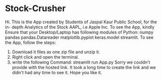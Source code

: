 # Stock-Crusher
Hi. This is the App created by Students of Jaspal Kaur Public School, for the in- depth Analytics of the Stock AAPL, i.e Apple Inc. 
To see the App, kindly Ensure that your Desktop/Laptop has following modules of Python:
numpy
pandas
pandas.Datareader
matplotlib.pyplot
keras.model
streamlit.
To see the App, follow the steps:
1. Download it files as one zip file and unzip it.
2. Right click and open the terminal.
3. write the following Command: streamlit run App.py
Sorry we couldn't provide with the hosted link. It took a long time to create the link and we didn't had any time to see it.
Hope you like it.
